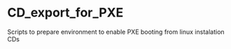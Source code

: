 # CD_export_for_PXE
Scripts to prepare environment to enable PXE booting from linux instalation CDs
